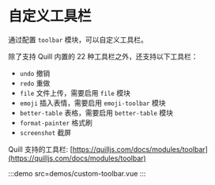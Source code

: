 # 自定义工具栏

通过配置 `toolbar` 模块，可以自定义工具栏。

除了支持 Quill 内置的 22 种工具栏之外，还支持以下工具栏：

- `undo` 撤销
- `redo` 重做
- `file` 文件上传，需要启用 `file` 模块
- `emoji` 插入表情，需要启用 `emoji-toolbar` 模块
- `better-table` 表格，需要启用 `better-table` 模块
- `format-painter` 格式刷
- `screenshot` 截屏

Quill 支持的工具栏: [https://quilljs.com/docs/modules/toolbar](https://quilljs.com/docs/modules/toolbar)

:::demo src=demos/custom-toolbar.vue
:::
